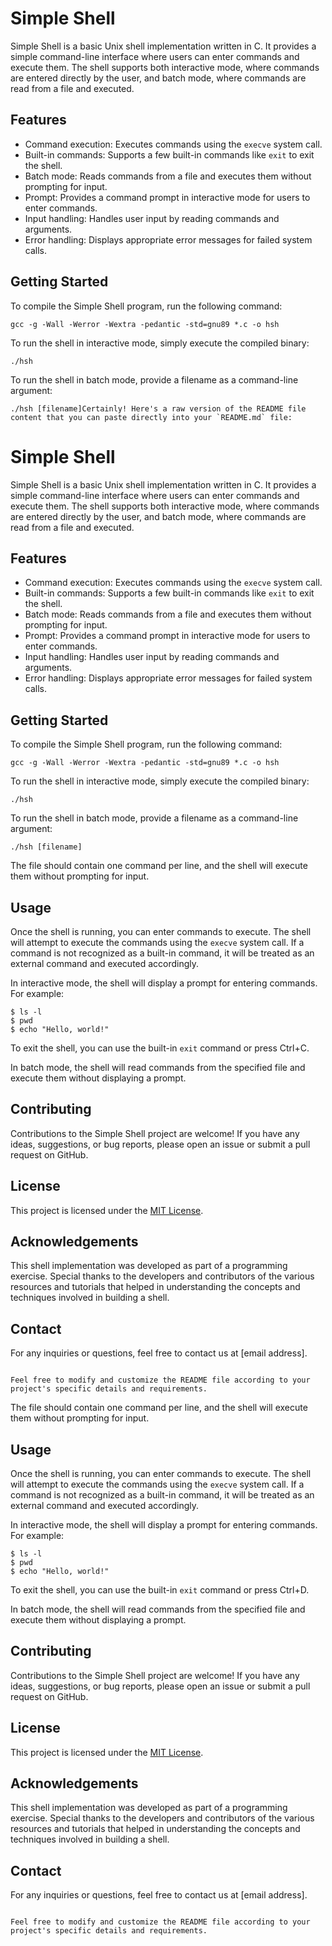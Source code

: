 
# Simple Shell

Simple Shell is a basic Unix shell implementation written in C. It provides a simple command-line interface where users can enter commands and execute them. The shell supports both interactive mode, where commands are entered directly by the user, and batch mode, where commands are read from a file and executed.

## Features

- Command execution: Executes commands using the `execve` system call.
- Built-in commands: Supports a few built-in commands like `exit` to exit the shell.
- Batch mode: Reads commands from a file and executes them without prompting for input.
- Prompt: Provides a command prompt in interactive mode for users to enter commands.
- Input handling: Handles user input by reading commands and arguments.
- Error handling: Displays appropriate error messages for failed system calls.

## Getting Started

To compile the Simple Shell program, run the following command:

```
gcc -g -Wall -Werror -Wextra -pedantic -std=gnu89 *.c -o hsh
```

To run the shell in interactive mode, simply execute the compiled binary:

```
./hsh
```

To run the shell in batch mode, provide a filename as a command-line argument:

```
./hsh [filename]Certainly! Here's a raw version of the README file content that you can paste directly into your `README.md` file:

```
# Simple Shell

Simple Shell is a basic Unix shell implementation written in C. It provides a simple command-line interface where users can enter commands and execute them. The shell supports both interactive mode, where commands are entered directly by the user, and batch mode, where commands are read from a file and executed.

## Features

- Command execution: Executes commands using the `execve` system call.
- Built-in commands: Supports a few built-in commands like `exit` to exit the shell.
- Batch mode: Reads commands from a file and executes them without prompting for input.
- Prompt: Provides a command prompt in interactive mode for users to enter commands.
- Input handling: Handles user input by reading commands and arguments.
- Error handling: Displays appropriate error messages for failed system calls.

## Getting Started

To compile the Simple Shell program, run the following command:

```
gcc -g -Wall -Werror -Wextra -pedantic -std=gnu89 *.c -o hsh
```

To run the shell in interactive mode, simply execute the compiled binary:

```
./hsh
```

To run the shell in batch mode, provide a filename as a command-line argument:

```
./hsh [filename]
```

The file should contain one command per line, and the shell will execute them without prompting for input.

## Usage

Once the shell is running, you can enter commands to execute. The shell will attempt to execute the commands using the `execve` system call. If a command is not recognized as a built-in command, it will be treated as an external command and executed accordingly.

In interactive mode, the shell will display a prompt for entering commands. For example:

```
$ ls -l
$ pwd
$ echo "Hello, world!"
```

To exit the shell, you can use the built-in `exit` command or press Ctrl+C.

In batch mode, the shell will read commands from the specified file and execute them without displaying a prompt.

## Contributing

Contributions to the Simple Shell project are welcome! If you have any ideas, suggestions, or bug reports, please open an issue or submit a pull request on GitHub.

## License

This project is licensed under the [MIT License](LICENSE).

## Acknowledgements

This shell implementation was developed as part of a programming exercise. Special thanks to the developers and contributors of the various resources and tutorials that helped in understanding the concepts and techniques involved in building a shell.

## Contact

For any inquiries or questions, feel free to contact us at [email address].
```

Feel free to modify and customize the README file according to your project's specific details and requirements.
```

The file should contain one command per line, and the shell will execute them without prompting for input.

## Usage

Once the shell is running, you can enter commands to execute. The shell will attempt to execute the commands using the `execve` system call. If a command is not recognized as a built-in command, it will be treated as an external command and executed accordingly.

In interactive mode, the shell will display a prompt for entering commands. For example:

```
$ ls -l
$ pwd
$ echo "Hello, world!"
```

To exit the shell, you can use the built-in `exit` command or press Ctrl+D.

In batch mode, the shell will read commands from the specified file and execute them without displaying a prompt.

## Contributing

Contributions to the Simple Shell project are welcome! If you have any ideas, suggestions, or bug reports, please open an issue or submit a pull request on GitHub.

## License

This project is licensed under the [MIT License](LICENSE).

## Acknowledgements

This shell implementation was developed as part of a programming exercise. Special thanks to the developers and contributors of the various resources and tutorials that helped in understanding the concepts and techniques involved in building a shell.

## Contact

For any inquiries or questions, feel free to contact us at [email address].
```

Feel free to modify and customize the README file according to your project's specific details and requirements.